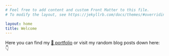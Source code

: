 ```yaml
---
# Feel free to add content and custom Front Matter to this file.
# To modify the layout, see https://jekyllrb.com/docs/themes/#overriding-theme-defaults

layout: home
title: Welcome
---
```




Here you can find my [🧵 portfolio](/portfolio/) or visit my random blog posts down here: 👇